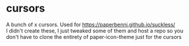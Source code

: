 # cursors

A bunch of x cursors. Used for https://paperbenni.github.io/suckless/  
I didn't create these,
I just tweaked some of them and host a repo so you don't have to clone the entirety of paper-icon-theme just for the cursors
